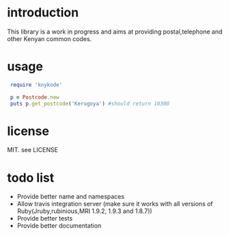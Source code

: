 introduction
===
This library is a work in progress and aims at providing postal,telephone and other Kenyan common codes.

usage
===
```ruby 
 require 'knykode'

 p = Postcode.new
 puts p.get_postcode('Kerugoya') #should return 10300

```

license
==
MIT. see LICENSE 

todo list
==
* Provide better name and namespaces
* Allow travis integration server (make sure it works with all versions of Ruby(Jruby,rubinious,MRI 1.9.2, 1.9.3 and 1.8.7))
* Provide better tests
* Provide better documentation


